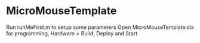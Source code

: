 ﻿# MicroMouseTemplate

Run runMeFirst.m to setup some parameters
Open MicroMouseTemplate.slx for programming, Hardware > Build, Deploy and Start
